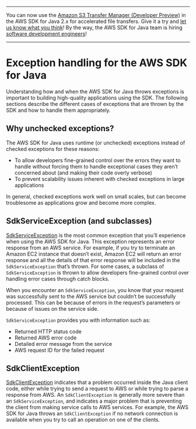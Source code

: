 --------

You can now use the [Amazon S3 Transfer Manager \(Developer Preview\)](https://bit.ly/2WQebiP) in the AWS SDK for Java 2\.x for accelerated file transfers\. Give it a try and [let us know what you think](https://bit.ly/3zT1YYM)\! By the way, the AWS SDK for Java team is hiring [software development engineers](https://github.com/aws/aws-sdk-java-v2/issues/3156)\!

--------

# Exception handling for the AWS SDK for Java<a name="handling-exceptions"></a>

Understanding how and when the AWS SDK for Java throws exceptions is important to building high\-quality applications using the SDK\. The following sections describe the different cases of exceptions that are thrown by the SDK and how to handle them appropriately\.

## Why unchecked exceptions?<a name="why-unchecked-exceptions"></a>

The AWS SDK for Java uses runtime \(or unchecked\) exceptions instead of checked exceptions for these reasons:
+ To allow developers fine\-grained control over the errors they want to handle without forcing them to handle exceptional cases they aren’t concerned about \(and making their code overly verbose\)
+ To prevent scalability issues inherent with checked exceptions in large applications

In general, checked exceptions work well on small scales, but can become troublesome as applications grow and become more complex\.

## SdkServiceException \(and subclasses\)<a name="sdkserviceexception-and-subclasses"></a>

 [SdkServiceException](http://docs.aws.amazon.com/sdk-for-java/latest/reference/software/amazon/awssdk/core/exception/SdkServiceException.html) is the most common exception that you’ll experience when using the AWS SDK for Java\. This exception represents an error response from an AWS service\. For example, if you try to terminate an Amazon EC2 instance that doesn’t exist, Amazon EC2 will return an error response and all the details of that error response will be included in the `SdkServiceException` that’s thrown\. For some cases, a subclass of `SdkServiceException` is thrown to allow developers fine\-grained control over handling error cases through catch blocks\.

When you encounter an `SdkServiceException`, you know that your request was successfully sent to the AWS service but couldn’t be successfully processed\. This can be because of errors in the request’s parameters or because of issues on the service side\.

 `SdkServiceException` provides you with information such as:
+ Returned HTTP status code
+ Returned AWS error code
+ Detailed error message from the service
+  AWS request ID for the failed request

## SdkClientException<a name="sdkclientexception"></a>

 [SdkClientException](http://docs.aws.amazon.com/sdk-for-java/latest/reference/software/amazon/awssdk/core/exception/SdkClientException.html) indicates that a problem occurred inside the Java client code, either while trying to send a request to AWS or while trying to parse a response from AWS\. An `SdkClientException` is generally more severe than an `SdkServiceException`, and indicates a major problem that is preventing the client from making service calls to AWS services\. For example, the AWS SDK for Java throws an `SdkClientException` if no network connection is available when you try to call an operation on one of the clients\.